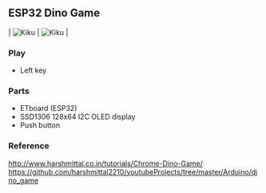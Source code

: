 ## ESP32 Dino Game
| ![Kiku](images/etboard_picture_1_1.jpeg) | ![Kiku](images/etboard_picture_2_1.jpeg) |

### Play
- Left key

### Parts
- ETboard (ESP32)
- SSD1306 128x64 I2C OLED display
- Push button

### Reference
http://www.harshmittal.co.in/tutorials/Chrome-Dino-Game/
https://github.com/harshmittal2210/youtubeProjects/tree/master/Arduino/dino_game
